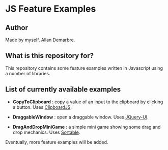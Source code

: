 # JS Feature Examples #

## Author ##

Made by myself, Allan Demarbre.

## What is this repository for? ##

This repository contains some feature examples written in Javascript using a number of libraries.

## List of currently available examples ##

* __CopyToClipboard__ : copy a value of an input to the clipboard by clicking a button. Uses [ClipboardJS](https://clipboardjs.com/).

* __DraggableWindow__ : open a draggable window. Uses [JQuery-UI](https://jqueryui.com/).

* __DragAndDropMiniGame__ : a simple mini game showing some drag and drop mechanics. Uses [Sortable](https://rubaxa.github.io/Sortable/).

Eventually, more feature examples will be added.

